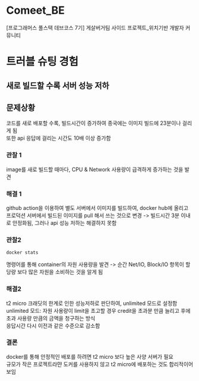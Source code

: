 # Comeet_BE
[프로그래머스 풀스택 데브코스 7기] 게살버거팀 사이드 프로젝트_위치기반 개발자 커뮤니티 

# 트러블 슈팅 경험

## 새로 빌드할 수록 서버 성능 저하

## 문제상황
코드를 새로 배포할 수록, 빌드시간이 증가하여 종국에는 이미지 빌드에 23분이나 걸리게 됨 \
또한 api 응답에 걸리는 시간도 10배 이상 증가함

### 관찰 1
image를 새로 빌드할 때마다, CPU & Network 사용량이 급격하게 증가하는 것을 발견

### 해결 1 
github action을 이용하여 별도 서버에서 이미지를 빌드하여, docker hub에 올리고 \
프로덕션 서버에서 빌드된 이미지를 pull 해서 쓰는 것으로 변경
-> 빌드시간 3분 이내로 안정화됨, 그러나 api 성능 저하는 해결하지 못함

### 관찰2

``` shell
docker stats
```
명령어를 통해 container의 자원 사용량을 발견
-> 순간 Net/IO, Block/IO 항목이 할당량 보다 많은 자원을 소비하는 것을 알게 됨

### 해결2
t2 micro 크래딧의 한계로 인한 성능저하로 판단하여, unlimited 모드로 설정함 \
unlimited 모드: 자원 사용량이 limit을 초고할 경우 credit을 초과분 만큼 늘리고 후에 초과 사용량 만큼의 금액을 청구하는 방식 \
응답시간 다시 이전과 같은 수준으로 감소함

### 결론
docker를 통해 안정적인 배포를 하려면 t2 micro 보다 높은 사양 서버가 필요 \
규모가 작은 프로젝트라먄 도커를 사용하지 않고 t2 micro에 배포하는 것도 합리적이어 보임


